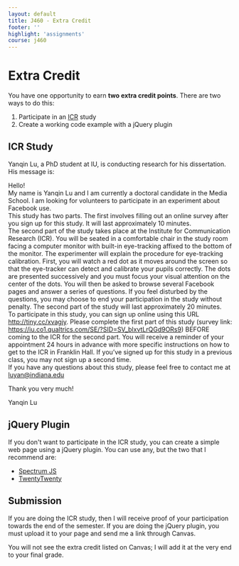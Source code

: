 ```yaml
---
layout: default
title: J460 - Extra Credit
footer: ''
highlight: 'assignments'
course: j460
---
```


# Extra Credit
You have one opportunity to earn __two extra credit points__. There are two ways to do this:

1. Participate in an [ICR](http://www.indiana.edu/~icr/home.php) study
2. Create a working code example with a jQuery plugin

## ICR Study
Yanqin Lu, a PhD student at IU, is conducting research for his dissertation. His message is:

Hello!  
My name is Yanqin Lu and I am currently a doctoral candidate in the Media School. I am looking for volunteers to participate in an experiment about Facebook use.  
This study has two parts. The first involves filling out an online survey after you sign up for this study. It will last approximately 10 minutes.  
The second part of the study takes place at the Institute for Communication Research (ICR). You will be seated in a comfortable chair in the study room facing a computer monitor with built-in eye-tracking affixed to the bottom of the monitor. The experimenter will explain the procedure for eye-tracking calibration. First, you will watch a red dot as it moves around the screen so that the eye-tracker can detect and calibrate your pupils correctly. The dots are presented successively and you must focus your visual attention on the center of the dots. You will then be asked to browse several Facebook pages and answer a series of questions. If you feel disturbed by the questions, you may choose to end your participation in the study without penalty. The second part of the study will last approximately 20 minutes.  
To participate in this study, you can sign up online using this URL <http://tiny.cc/xvagjy>. Please complete the first part of this study (survey link: <https://iu.co1.qualtrics.com/SE/?SID=SV_blxvtLrQGd9ORs9>) BEFORE coming to the ICR for the second part. You will receive a reminder of your appointment 24 hours in advance with more specific instructions on how to get to the ICR in Franklin Hall. If you’ve signed up for this study in a previous class, you may not sign up a second time.  
If you have any questions about this study, please feel free to contact me at luyan@indiana.edu

Thank you very much!

Yanqin Lu

## jQuery Plugin
If you don't want to participate in the ICR study, you can create a simple web page using a jQuery plugin. You can use any, but the two that I recommend are:

 * [Spectrum JS](https://bgrins.github.io/spectrum/)
 * [TwentyTwenty](http://zurb.com/playground/twentytwenty)

## Submission
If you are doing the ICR study, then I will receive proof of your participation towards the end of the semester. If you are doing the jQuery plugin, you must upload it to your page and send me a link through Canvas.

You will not see the extra credit listed on Canvas; I will add it at the very end to your final grade.
